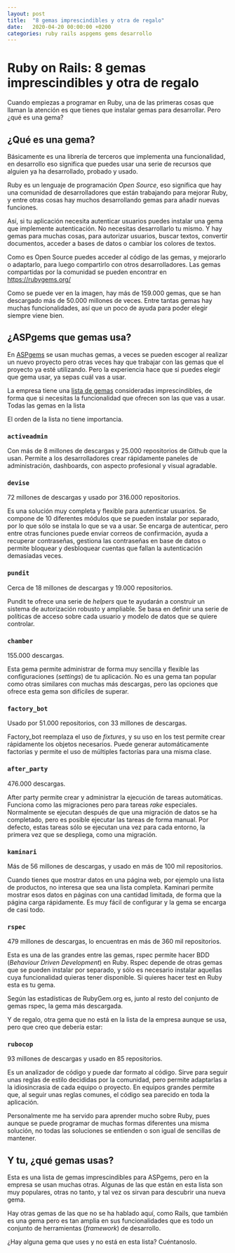 ```yaml
---
layout: post
title:  "8 gemas imprescindibles y otra de regalo"
date:   2020-04-20 00:00:00 +0200
categories: ruby rails aspgems gems desarrollo
---
```


# Ruby on Rails: 8 gemas imprescindibles y otra de regalo
Cuando empiezas a programar en Ruby, una de las primeras cosas que llaman la atención es que tienes que instalar gemas para desarrollar. Pero ¿qué es una gema?

## ¿Qué es una gema?
Básicamente es una librería de terceros que implementa una funcionalidad, en desarrollo eso significa que puedes usar una serie de recursos que alguien ya ha desarrollado, probado y usado.

Ruby es un lenguaje de programación *Open Source*, eso significa que hay una comunidad de desarrolladores que están trabajando para mejorar Ruby, y entre otras cosas hay muchos desarrollando gemas para añadir nuevas funciones.

Así, si tu aplicación necesita autenticar usuarios puedes instalar una gema que implemente autenticación. No necesitas desarrollarlo tu mismo. Y hay gemas para muchas cosas, para autorizar usuarios, buscar textos, convertir documentos, acceder a bases de datos o cambiar los colores de textos.

Como es Open Source puedes acceder al código de las gemas, y mejorarlo o adaptarlo, para luego compartirlo con otros desarrolladores. Las gemas compartidas por la comunidad se pueden encontrar en https://rubygems.org/

Como se puede ver en la imagen, hay más de 159.000 gemas, que se han descargado más de 50.000 millones de veces. Entre tantas gemas hay muchas funcionalidades, así que un poco de ayuda para poder elegir siempre viene bien.

## ¿ASPgems que gemas usa?
En [ASPgems](http://aspgems.com "ASPgems") se usan muchas gemas, a veces se pueden escoger al realizar un nuevo proyecto pero otras veces hay que trabajar con las gemas que el proyecto ya esté utilizando. Pero la experiencia hace que si puedes elegir que gema usar, ya sepas cuál vas a usar.

La empresa tiene una [lista de gemas](http://https://aspgems.gitbook.io/playbook/rails-1/gemas-oficiales "lista de gemas") consideradas imprescindibles, de forma que si necesitas la funcionalidad que ofrecen son las que vas a usar. Todas las gemas en la lista

El orden de la lista no tiene importancia.

### `activeadmin`
Con más de 8 millones de descargas y 25.000 repositorios de Github que la usan.
Permite a los desarrolladores crear rápidamente paneles de administración, dashboards, con aspecto profesional y visual agradable.

### `devise`
72 millones de descargas y usado por 316.000 repositorios.

Es una solución muy completa y flexible para autenticar usuarios. Se compone de 10 diferentes módulos que se pueden instalar por separado, por lo que sólo se instala lo que se va a usar. Se encarga de autenticar, pero entre otras funciones puede enviar correos de confirmación, ayuda a recuperar contraseñas, gestiona las contraseñas en base de datos o permite bloquear y desbloquear cuentas que fallan la autenticación demasiadas veces.

### `pundit`
Cerca de 18 millones de descargas y 19.000 repositorios.

Pundit te ofrece una serie de *helpers* que te ayudarán a construir un sistema de autorización robusto y ampliable. Se basa en definir una serie de políticas de acceso sobre cada usuario y modelo de datos que se quiere controlar.

### `chamber`
155.000 descargas.

Esta gema permite administrar de forma muy sencilla y flexible las configuraciones (*settings*) de tu aplicación. No es una gema tan popular como otras similares con muchas más descargas, pero las opciones que ofrece esta gema son difíciles de superar.

### `factory_bot`
Usado por 51.000 repositorios, con 33 millones de descargas.

Factory_bot reemplaza el uso de *fixtures*, y su uso en los test permite crear rápidamente los objetos necesarios. Puede generar automáticamente factorías y permite el uso de múltiples factorías para una misma clase.

### `after_party`
476.000 descargas.

After party permite crear y administrar la ejecución de tareas automáticas. Funciona como las migraciones pero para tareas *rake* especiales. Normalmente se ejecutan después de que una migración de datos se ha completado, pero es posible ejecutar las tareas de forma manual. Por defecto, estas tareas sólo se ejecutan una vez para cada entorno, la primera vez que se despliega, como una migración.

### `kaminari`
Más de 56 millones de descargas, y usado en más de 100 mil repositorios.

Cuando tienes que mostrar datos en una página web, por ejemplo una lista de productos, no interesa que sea una lista completa. Kaminari permite mostrar esos datos en páginas con una cantidad limitada, de forma que la página carga rápidamente. Es muy fácil de configurar y la gema se encarga de casi todo.

### `rspec`
479 millones de descargas, lo encuentras en más de 360 mil repositorios.

Esta es una de las grandes entre las gemas, rspec permite hacer BDD (*Behaviour Driven Development*) en Ruby. Rspec depende de otras gemas que se pueden instalar por separado, y sólo es necesario instalar aquellas cuya funcionalidad quieras tener disponible. Si quieres hacer test en Ruby esta es tu gema.

Según las estadísticas de RubyGem.org es, junto al resto del conjunto de gemas rspec, la gema más descargada.


Y de regalo, otra gema que no está en la lista de la empresa aunque se usa, pero que creo que debería estar:
### `rubocop`
93 millones de descargas y usado en 85 repositorios.

Es un analizador de código y puede dar formato al código. Sirve para seguir unas reglas de estilo decididas por la comunidad, pero permite adaptarlas a la idiosincrasia de cada equipo o proyecto. En equipos grandes permite que, al seguir unas reglas comunes, el código sea parecido en toda la aplicación.

Personalmente me ha servido para aprender mucho sobre Ruby, pues aunque se puede programar de muchas formas diferentes una misma solución, no todas las soluciones se entienden o son igual de sencillas de mantener.

## Y tu, ¿qué gemas usas?
Esta es una lista de gemas imprescindibles para ASPgems, pero en la empresa se usan muchas otras. Algunas de las que están en esta lista son muy populares, otras no tanto, y tal vez os sirvan para descubrir una nueva gema.

Hay otras gemas de las que no se ha hablado aquí, como Rails, que también es una gema pero es tan amplia en sus funcionalidades que es todo un conjunto de herramientas (*framework*) de desarrollo.

¿Hay alguna gema que uses y no está en esta lista? Cuéntanoslo.
